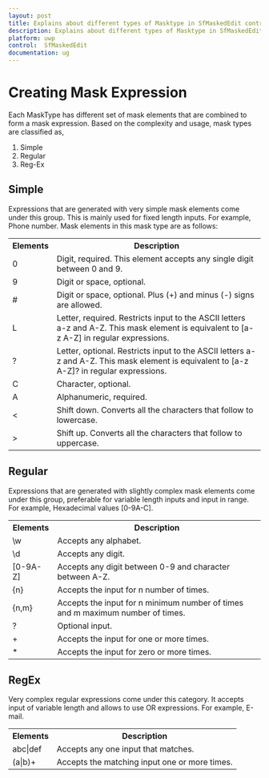 ```yaml
---
layout: post
title: Explains about different types of Masktype in SfMaskedEdit control for UWP
description: Explains about different types of Masktype in SfMaskedEdit control for UWP
platform: uwp
control:  SfMaskedEdit
documentation: ug
---
```


# Creating Mask Expression

Each MaskType has different set of mask elements that are combined to form a mask expression. Based on the complexity and usage, mask types are classified as,

1.	Simple
2.	Regular
3.	Reg-Ex

## Simple

Expressions that are generated with very simple mask elements come under this group. This is mainly used for fixed length inputs. For example, Phone number.
Mask elements in this mask type are as follows:


<table>
<tr><th>
Elements</th><th>	Description</th></tr>
<tr><td>0</td><td>	Digit, required. This element accepts any single digit between 0 and 9.</td></tr>
<tr><td> 9  </td><td>	Digit or space, optional.</td></tr>
<tr><td> #	</td><td>Digit or space, optional. Plus (+) and minus (-) signs are allowed.</td></tr>
<tr><td> L	</td><td>Letter, required. Restricts input to the ASCII letters a-z and A-Z. This mask element is equivalent to [a-z A-Z] in regular expressions.</td></tr>
<tr><td> ?	</td><td>Letter, optional. Restricts input to the ASCII letters a-z and A-Z. This mask element is equivalent to [a-z A-Z]? in regular expressions.</td></tr>
<tr><td> C	</td><td>Character, optional. </td></tr>
<tr><td> A	</td><td>Alphanumeric, required.</td></tr>
<tr><td> <	</td><td>Shift down. Converts all the characters that follow to lowercase.</td></tr>
<tr><td> >	</td><td>Shift up. Converts all the characters that follow to uppercase.</td></tr>
</table>

## Regular

Expressions that are generated with slightly complex mask elements come under this group, preferable for variable length inputs and input in range. For example, Hexadecimal values [0-9A-C].

<table>
<tr><th>Elements</th><th>	Description</th></tr>
<tr><td> \w       </td><td>	Accepts any alphabet. </td></tr>
<tr><td> \d       </td><td>	Accepts any digit.</td></tr>
<tr><td> [0-9A-Z] </td><td>Accepts any digit between 0-9 and character between A-Z.</td></tr>
<tr><td> {n}	  </td><td>Accepts the input for n number of times.</td></tr>
<tr><td> {n,m}	  </td><td>Accepts the input for n minimum number of times and m maximum number of times.</td></tr>
<tr><td> ?	      </td><td>Optional input.</td></tr>
<tr><td> +	      </td><td> Accepts the input for one or more times.</td></tr>
<tr><td> *	      </td><td>Accepts the input for zero or more times.</td></tr>
</table>

## RegEx
Very complex regular expressions come under this category. It accepts input of variable length and allows to use OR expressions.  For example, E-mail.

<table>
<tr><th>
Elements</th><th>	Description</th></tr>
<tr><td>abc|def </td><td>	Accepts any one input that matches. </td></tr>
<tr><td> (a|b)+ </td><td>	Accepts the matching input one or more times. </td></tr>
</table>